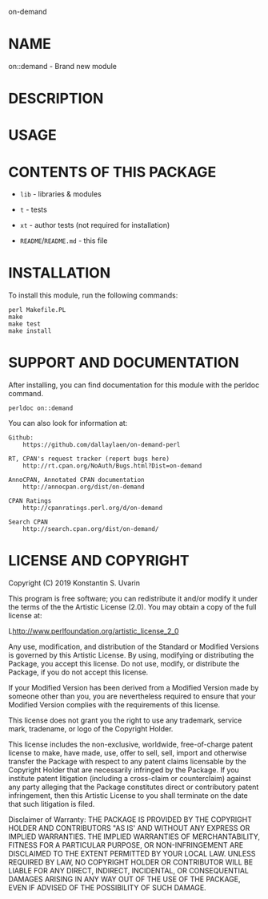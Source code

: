 on-demand

# NAME

on::demand - Brand new module

# DESCRIPTION

# USAGE

# CONTENTS OF THIS PACKAGE

* `lib` - libraries & modules

* `t` - tests

* `xt` - author tests (not required for installation)

* `README`/`README.md` - this file

# INSTALLATION

To install this module, run the following commands:

	perl Makefile.PL
	make
	make test
	make install

# SUPPORT AND DOCUMENTATION

After installing, you can find documentation for this module with the
perldoc command.

    perldoc on::demand

You can also look for information at:

    Github:
        https://github.com/dallaylaen/on-demand-perl

    RT, CPAN's request tracker (report bugs here)
        http://rt.cpan.org/NoAuth/Bugs.html?Dist=on-demand

    AnnoCPAN, Annotated CPAN documentation
        http://annocpan.org/dist/on-demand

    CPAN Ratings
        http://cpanratings.perl.org/d/on-demand

    Search CPAN
        http://search.cpan.org/dist/on-demand/


# LICENSE AND COPYRIGHT

Copyright (C) 2019 Konstantin S. Uvarin

This program is free software; you can redistribute it and/or modify it
under the terms of the the Artistic License (2.0). You may obtain a
copy of the full license at:

L<http://www.perlfoundation.org/artistic_license_2_0>

Any use, modification, and distribution of the Standard or Modified
Versions is governed by this Artistic License. By using, modifying or
distributing the Package, you accept this license. Do not use, modify,
or distribute the Package, if you do not accept this license.

If your Modified Version has been derived from a Modified Version made
by someone other than you, you are nevertheless required to ensure that
your Modified Version complies with the requirements of this license.

This license does not grant you the right to use any trademark, service
mark, tradename, or logo of the Copyright Holder.

This license includes the non-exclusive, worldwide, free-of-charge
patent license to make, have made, use, offer to sell, sell, import and
otherwise transfer the Package with respect to any patent claims
licensable by the Copyright Holder that are necessarily infringed by the
Package. If you institute patent litigation (including a cross-claim or
counterclaim) against any party alleging that the Package constitutes
direct or contributory patent infringement, then this Artistic License
to you shall terminate on the date that such litigation is filed.

Disclaimer of Warranty: THE PACKAGE IS PROVIDED BY THE COPYRIGHT HOLDER
AND CONTRIBUTORS "AS IS' AND WITHOUT ANY EXPRESS OR IMPLIED WARRANTIES.
THE IMPLIED WARRANTIES OF MERCHANTABILITY, FITNESS FOR A PARTICULAR
PURPOSE, OR NON-INFRINGEMENT ARE DISCLAIMED TO THE EXTENT PERMITTED BY
YOUR LOCAL LAW. UNLESS REQUIRED BY LAW, NO COPYRIGHT HOLDER OR
CONTRIBUTOR WILL BE LIABLE FOR ANY DIRECT, INDIRECT, INCIDENTAL, OR
CONSEQUENTIAL DAMAGES ARISING IN ANY WAY OUT OF THE USE OF THE PACKAGE,
EVEN IF ADVISED OF THE POSSIBILITY OF SUCH DAMAGE.

